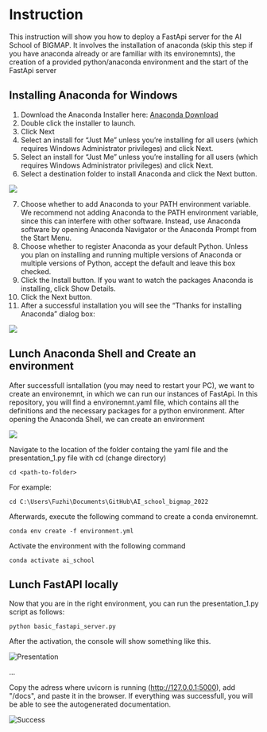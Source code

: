 # Instruction

This instruction will show you how to deploy a FastApi server for the AI School of BIGMAP.
It involves the installation of anaconda (skip this step if you have anaconda already or are familiar with its environemnts), the creation of a provided python/anaconda environment and the start of the FastApi server


## Installing Anaconda for Windows

1. 	Download the Anaconda Installer here: [Anaconda Download](https://www.anaconda.com/products/individual#windows)
2. 	Double click the installer to launch.
3. Click Next
4. Select an install for “Just Me” unless you’re installing for all users (which requires Windows Administrator privileges) and click Next.
5. Select an install for “Just Me” unless you’re installing for all users (which requires Windows Administrator privileges) and click Next.
6. Select a destination folder to install Anaconda and click the Next button.

![](images/win-install-destination.png)

7. Choose whether to add Anaconda to your PATH environment variable. We recommend not adding Anaconda to the PATH environment variable, since this can interfere with other software. Instead, use Anaconda software by opening Anaconda Navigator or the Anaconda Prompt from the Start Menu.
8. Choose whether to register Anaconda as your default Python. Unless you plan on installing and running multiple versions of Anaconda or multiple versions of Python, accept the default and leave this box checked.
9. Click the Install button. If you want to watch the packages Anaconda is installing, click Show Details.
10. Click the Next button.
11. After a successful installation you will see the “Thanks for installing Anaconda” dialog box:

![](images/win-install-complete.png)


## Lunch Anaconda Shell and Create an environment

After successfull isntallation (you may need to restart your PC), we want to create an environemnt, in which we can run our instances of FastApi. In this repository, you will find a environemnt.yaml file, which contains all the definitions and the necessary packages for a python environment. 
After opening the Anaconda Shell, we can create an environment

![](images/Anaconda-env.png)

Navigate to the location of the folder containg the yaml file and the presentation_1.py file with cd (change directory)

```
cd <path-to-folder>
```

For example: 

```
cd C:\Users\Fuzhi\Documents\GitHub\AI_school_bigmap_2022
```

Afterwards, execute the following command to create a conda environemnt. 

```
conda env create -f environment.yml
```

Activate the environment with the following command

```
conda activate ai_school
```

## Lunch FastAPI locally

Now that you are in the right environment, you can run the presentation_1.py script as follows:

```
python basic_fastapi_server.py
```

After the activation, the console will show something like this.

![Presentation](/images/CondaPresentation.png)

...

Copy the adress where uvicorn is running (http://127.0.0.1:5000), add "/docs", and paste it in the browser. 
If everything was successfull, you will be able to see the autogenerated documentation.

![Success](/images/TutorialFasAPI.png)

